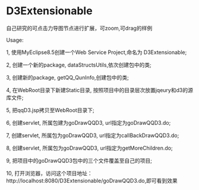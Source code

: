 # D3Extensionable
自己研究的可点击力导图节点进行扩展，可zoom,可drag的样例

Usage:

1, 使用MyEclipse8.5创建一个Web Service Project,命名为 D3Extensionable; 

2, 创建一个新的package, dataStructsUtils,依次创建包中的类;

3, 创建新的package, getQQ_QunInfo,创建包中的类;

4, 在WebRoot目录下新建Static目录, 按照项目中的目录层次放置jqeury和d3的源库文件;

5, 把qqD3.jsp拷贝至WebRoot目录下;

6, 创建servlet, 所属包建为goDrawQQD3, url指定为goDrawQQD3.do;

7, 创建servlet, 所属包为goDrawQQD3, url指定为callBackDrawQQD3.do;

8, 创建servlet, 所属包为goDrawQQD3, url指定为getMoreChildren.do;

9, 把项目中的goDrawQQD3包中的三个文件覆盖至自己的项目;

10, 打开浏览器，访问这个项目地址：http://localhost:8080/D3Extensionable/goDrawQQD3.do,即可看到效果

